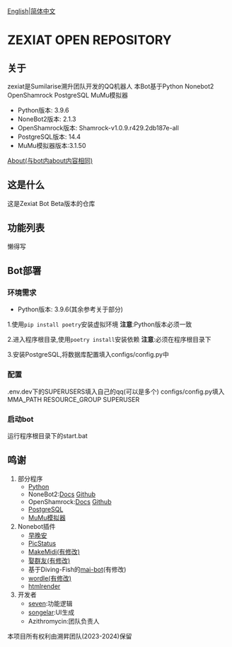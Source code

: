 [English](README.md)|[简体中文](README_zh.md)

# ZEXIAT OPEN REPOSITORY
## 关于
zexiat是Sumilarise溯升团队开发的QQ机器人
本Bot基于Python Nonebot2 OpenShamrock PostgreSQL MuMu模拟器
+ Python版本: 3.9.6
+ NoneBot2版本: 2.1.3
+ OpenShamrock版本: Shamrock-v1.0.9.r429.2db187e-all
+ PostgreSQL版本: 14.4
+ MuMu模拟器版本:3.1.50

[About(与bot内about内容相同)](about.md)

## 这是什么
这是Zexiat Bot Beta版本的仓库


## 功能列表
懒得写


## Bot部署
### 环境需求
+ Python版本: 3.9.6(其余参考关于部分)

1.使用`pip install poetry`安装虚拟环境
**注意**:Python版本必须一致

2.进入程序根目录,使用`poetry install`安装依赖
**注意**:必须在程序根目录下

3.安装PostgreSQL,将数据库配置填入configs/config.py中

### 配置
.env.dev下的SUPERUSERS填入自己的qq(可以是多个)
configs/config.py填入
MMA_PATH
RESOURCE_GROUP
SUPERUSER

### 启动bot
运行程序根目录下的start.bat

## 鸣谢
1. 部分程序
   + [Python](https://www.python.org/)
   + NoneBot2:[Docs](https://nb2.baka.icu/) [Github](https://github.com/nonebot/nonebot2)
   + OpenShamrock:[Docs](https://yuyue-amatsuki.github.io/OpenShamrock/) [Github](https://github.com/whitechi73/OpenShamrock)
   + [PostgreSQL](https://www.postgresql.org/)
   + [MuMu模拟器](https://mumu.163.com/)
2. Nonebot插件
   + [早晚安](https://github.com/KafCoppelia/nonebot_plugin_morning)
   + [PicStatus](https://github.com/lgc-NB2Dev/nonebot-plugin-picstatus)
   + [MakeMidi(有修改)](https://github.com/RandomEnch/nonebot_plugin_makemidi)
   + [娶群友(有修改)](https://github.com/KarisAya/nonebot_plugin_groupmate_waifu)
   + 基于Diving-Fish的[mai-bot](https://github.com/Diving-Fish/mai-bot)(有修改)
   + [wordle(有修改)](https://github.com/noneplugin/nonebot-plugin-wordle)
   + [htmlrender](https://github.com/kexue-z/nonebot-plugin-htmlrender)
3. 开发者
   + [seven](https://github.com/SEVEN-6174):功能逻辑
   + [songelar](https://github.com/songelar):UI生成
   + Azithromycin:团队负责人

本项目所有权利由溯昇团队(2023-2024)保留